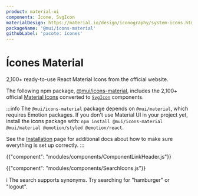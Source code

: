 ```yaml
---
product: material-ui
components: Ícone, SvgIcon
materialDesign: https://material.io/design/iconography/system-icons.html
packageName: '@mui/icons-material'
githubLabel: 'pacote: ícones'
---
```


# Ícones Material

<p class="description">2,100+ ready-to-use React Material Icons from the official website.</p>

The following npm package, [@mui/icons-material](https://www.npmjs.com/package/@mui/icons-material), includes the 2,100+ official [Material Icons](https://fonts.google.com/icons?icon.set=Material+Icons) converted to [`SvgIcon`](/material-ui/api/svg-icon/) components.

:::info The `@mui/icons-material` package depends on `@mui/material`, which requires Emotion packages. If you don't use Material UI in your project yet, install the icons package with: `npm install @mui/icons-material @mui/material @emotion/styled @emotion/react`.

See the [Installation](/material-ui/getting-started/installation/) page for additional docs about how to make sure everything is set up correctly. :::

{{"component": "modules/components/ComponentLinkHeader.js"}}

{{"component": "modules/components/SearchIcons.js"}}

ℹ️ The search supports synonyms. Try searching for "hamburger" or "logout".
